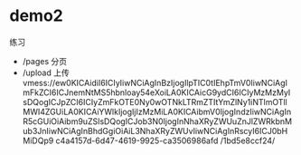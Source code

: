 # demo2
练习
- /pages 分页
- /upload 上传
vmess://ew0KICAidiI6ICIyIiwNCiAgInBzIjogIlpTIC0tIEhpTmV0IiwNCiAgImFkZCI6ICJnemNtMS5hbnloay54eXoiLA0KICAicG9ydCI6ICIyMzMzMyIsDQogICJpZCI6ICIyZmFkOTE0Ny0wOTNkLTRmZTItYmZlNy1iNTlmOTllMWI4ZGUiLA0KICAiYWlkIjogIjIzMzMiLA0KICAibmV0IjogIndzIiwNCiAgInR5cGUiOiAibm9uZSIsDQogICJob3N0IjogInNhaXRyZWUuZnJlZWRkbnMub3JnIiwNCiAgInBhdGgiOiAiL3NhaXRyZWUvIiwNCiAgInRscyI6ICJ0bHMiDQp9
c4a4157d-6d47-4619-9925-ca3506986afd /1bd5e8ccf24/
